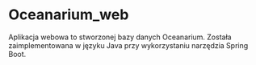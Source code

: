 # Oceanarium_web
Aplikacja webowa to stworzonej bazy danych Oceanarium. Została zaimplementowana w języku Java przy wykorzystaniu narzędzia Spring Boot.
